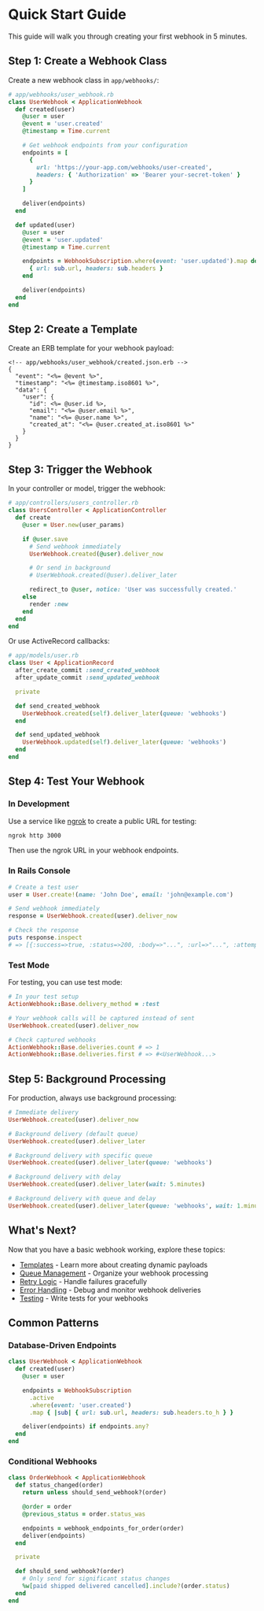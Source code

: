 # Quick Start Guide

This guide will walk you through creating your first webhook in 5 minutes.

## Step 1: Create a Webhook Class

Create a new webhook class in `app/webhooks/`:

```ruby
# app/webhooks/user_webhook.rb
class UserWebhook < ApplicationWebhook
  def created(user)
    @user = user
    @event = 'user.created'
    @timestamp = Time.current

    # Get webhook endpoints from your configuration
    endpoints = [
      {
        url: 'https://your-app.com/webhooks/user-created',
        headers: { 'Authorization' => 'Bearer your-secret-token' }
      }
    ]

    deliver(endpoints)
  end

  def updated(user)
    @user = user
    @event = 'user.updated'
    @timestamp = Time.current

    endpoints = WebhookSubscription.where(event: 'user.updated').map do |sub|
      { url: sub.url, headers: sub.headers }
    end

    deliver(endpoints)
  end
end
```

## Step 2: Create a Template

Create an ERB template for your webhook payload:

```erb
<!-- app/webhooks/user_webhook/created.json.erb -->
{
  "event": "<%= @event %>",
  "timestamp": "<%= @timestamp.iso8601 %>",
  "data": {
    "user": {
      "id": <%= @user.id %>,
      "email": "<%= @user.email %>",
      "name": "<%= @user.name %>",
      "created_at": "<%= @user.created_at.iso8601 %>"
    }
  }
}
```

## Step 3: Trigger the Webhook

In your controller or model, trigger the webhook:

```ruby
# app/controllers/users_controller.rb
class UsersController < ApplicationController
  def create
    @user = User.new(user_params)

    if @user.save
      # Send webhook immediately
      UserWebhook.created(@user).deliver_now

      # Or send in background
      # UserWebhook.created(@user).deliver_later

      redirect_to @user, notice: 'User was successfully created.'
    else
      render :new
    end
  end
end
```

Or use ActiveRecord callbacks:

```ruby
# app/models/user.rb
class User < ApplicationRecord
  after_create_commit :send_created_webhook
  after_update_commit :send_updated_webhook

  private

  def send_created_webhook
    UserWebhook.created(self).deliver_later(queue: 'webhooks')
  end

  def send_updated_webhook
    UserWebhook.updated(self).deliver_later(queue: 'webhooks')
  end
end
```

## Step 4: Test Your Webhook

### In Development

Use a service like [ngrok](https://ngrok.com/) to create a public URL for testing:

```bash
ngrok http 3000
```

Then use the ngrok URL in your webhook endpoints.

### In Rails Console

```ruby
# Create a test user
user = User.create!(name: 'John Doe', email: 'john@example.com')

# Send webhook immediately
response = UserWebhook.created(user).deliver_now

# Check the response
puts response.inspect
# => [{:success=>true, :status=>200, :body=>"...", :url=>"...", :attempt=>1}]
```

### Test Mode

For testing, you can use test mode:

```ruby
# In your test setup
ActionWebhook::Base.delivery_method = :test

# Your webhook calls will be captured instead of sent
UserWebhook.created(user).deliver_now

# Check captured webhooks
ActionWebhook::Base.deliveries.count # => 1
ActionWebhook::Base.deliveries.first # => #<UserWebhook...>
```

## Step 5: Background Processing

For production, always use background processing:

```ruby
# Immediate delivery
UserWebhook.created(user).deliver_now

# Background delivery (default queue)
UserWebhook.created(user).deliver_later

# Background delivery with specific queue
UserWebhook.created(user).deliver_later(queue: 'webhooks')

# Background delivery with delay
UserWebhook.created(user).deliver_later(wait: 5.minutes)

# Background delivery with queue and delay
UserWebhook.created(user).deliver_later(queue: 'webhooks', wait: 1.minute)
```

## What's Next?

Now that you have a basic webhook working, explore these topics:

- [Templates](templates.md) - Learn more about creating dynamic payloads
- [Queue Management](queue-management.md) - Organize your webhook processing
- [Retry Logic](retry-logic.md) - Handle failures gracefully
- [Error Handling](error-handling.md) - Debug and monitor webhook deliveries
- [Testing](testing.md) - Write tests for your webhooks

## Common Patterns

### Database-Driven Endpoints

```ruby
class UserWebhook < ApplicationWebhook
  def created(user)
    @user = user

    endpoints = WebhookSubscription
      .active
      .where(event: 'user.created')
      .map { |sub| { url: sub.url, headers: sub.headers.to_h } }

    deliver(endpoints) if endpoints.any?
  end
end
```

### Conditional Webhooks

```ruby
class OrderWebhook < ApplicationWebhook
  def status_changed(order)
    return unless should_send_webhook?(order)

    @order = order
    @previous_status = order.status_was

    endpoints = webhook_endpoints_for_order(order)
    deliver(endpoints)
  end

  private

  def should_send_webhook?(order)
    # Only send for significant status changes
    %w[paid shipped delivered cancelled].include?(order.status)
  end
end
```
